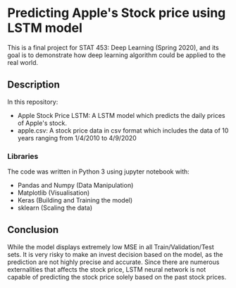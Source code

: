 # Predicting Apple's Stock price using LSTM model

This is a final project for STAT 453: Deep Learning (Spring 2020), and its goal is to demonstrate how deep learning algorithm could be applied to the real world.

## Description

In this repository:
* Apple Stock Price LSTM: A LSTM model which predicts the daily prices of Apple's stock.
* apple.csv: A stock price data in csv format which includes the data of 10 years ranging from 1/4/2010 to 4/9/2020

### Libraries

The code was written in Python 3 using jupyter notebook with:
* Pandas and Numpy (Data Manipulation)
* Matplotlib (Visualisation)
* Keras (Building and Training the model)
* sklearn (Scaling the data)

## Conclusion

While the model displays extremely low MSE in all Train/Validation/Test sets. It is very risky to make an invest decision based on the model, as the prediction are not highly precise and accurate. Since there are numerous externalities that affects the stock price, LSTM neural network is not capable of predicting the stock price solely based on the past stock prices.
